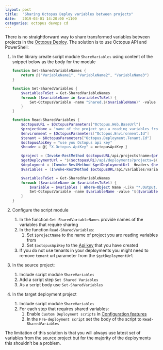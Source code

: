 ```yaml
---
layout: post
title:  "Sharing Octopus Deploy variables between projects"
date:   2019-03-01 14:20:00 +1100
categories: octopus devops cd
---
```

There is no straightforward way to share transformed variables between projects in the [Octopus Deploy](https://octopus.com/).
The solution is to use Octopus API and PowerShell:

1. In the library create script module `ShareVariables` using content of the snippet below as the body for the module

    ```powershell
    function Get-SharedVariableNames {
        return @("VariableName1", "VariableName2", "VariableName3")
    }

    function Set-SharedVariables {
        $variablesToSet = Get-SharedVariableNames
        foreach ($variableName in $variablesToSet) {
            Set-OctopusVariable -name "Shared.$($variableName)" -value $OctopusParameters[$variableName]
        }
    }

    function Read-SharedVariables {
        $octopusURL = $OctopusParameters["Octopus.Web.BaseUrl"]
        $projectName = "name of the project you a reading variables from"
        $environment = $OctopusParameters["Octopus.Environment.Id"]
        $tenant = $OctopusParameters["Octopus.Deployment.Tenant.Id"]
        $octopusApiKey = "use you Octopus api key"
        $header = @{ "X-Octopus-ApiKey" = octopusApiKey }

        $project = (Invoke-RestMethod $octopusURL/api/projects?name=$projectName -Headers $header -UseBasicParsing).Items | Where-Object Name -eq $projectName
        $getDeploymentUrl = "$($octopusURL)/api/deployments?projects=$($project.Id)&environments=$($environment)&tenants=$($tenant)&taskState=success&take=1"
        $deployment = (Invoke-RestMethod $getDeploymentUrl -Headers $header -UseBasicParsing).Items | Select-Object -first 1
        $variables = (Invoke-RestMethod $octopusURL/api/variables/variableset-$($deployment.Id) -Headers $header -UseBasicParsing).Variables

        $variablesToSet = Get-SharedVariableNames
        foreach ($variableName in $variablesToSet) {
            $variable = $variables | Where-Object Name -Like "*.Output.Shared.$($variableName)" | Select-Object -first 1
            Set-OctopusVariable -name $variableName -value "$($variable.Value)"
        }
    }
    ```

2. Configure the script module
   1. In the function `Get-SharedVariableNames` provide names of the variables that require sharing
   2. In the function `Read-SharedVariables`:
      1. Set `$projectName` to the name of project you are reading variables from
      2. Set `$octopusApiKey` to the [Api key](https://octopus.com/docs/api-and-integration/api/how-to-create-an-api-key) that you have created
   3. If you do not use tenants in your deployments you might need to remove `tenant` url parameter from the `$getDeploymentUrl`
3. In the source project:
   1. Include script module `ShareVariables`
   2. Add a script step `Set Shared Variables`
   3. As a script body use `Set-SharedVariables`
4. In the target deployment project
   1. Include script module `ShareVariables`
   2. For each step that requires shared variables:
      1. Enable `Custom Deployment scripts` in [Configuration features](https://octopus.com/docs/deployment-process/configuration-features)
      2. In the `Pre-deployment script` set the body of the script to `Read-SharedVariables`

The limitation of this solution is that you will always use latest set of variables from the source project but for the majority of the deployments this shouldn't be a problem.